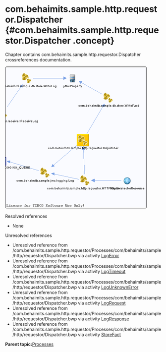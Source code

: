 # com.behaimits.sample.http.requestor.Dispatcher {#com.behaimits.sample.http.requestor.Dispatcher .concept}

Chapter contains com.behaimits.sample.http.requestor.Dispatcher crossreferences documentation.

![](cross_com.behaimits.sample.http.requestor.Dispatcher.png)

Resolved references

-   None

Unresolved references

-   Unresolved reference from /com.behaimits.sample.http.requestor/Processes/com/behaimits/sample/http/requestor/Dispatcher.bwp via activity [LogError](../../../projects/com.behaimits.sample.http.requestor/Processes/com/behaimits/sample/http/requestor/Dispatcher.bwp.md#)
-   Unresolved reference from /com.behaimits.sample.http.requestor/Processes/com/behaimits/sample/http/requestor/Dispatcher.bwp via activity [LogTimeout](../../../projects/com.behaimits.sample.http.requestor/Processes/com/behaimits/sample/http/requestor/Dispatcher.bwp.md#)
-   Unresolved reference from /com.behaimits.sample.http.requestor/Processes/com/behaimits/sample/http/requestor/Dispatcher.bwp via activity [LogUnknownError](../../../projects/com.behaimits.sample.http.requestor/Processes/com/behaimits/sample/http/requestor/Dispatcher.bwp.md#)
-   Unresolved reference from /com.behaimits.sample.http.requestor/Processes/com/behaimits/sample/http/requestor/Dispatcher.bwp via activity [LogRequest](../../../projects/com.behaimits.sample.http.requestor/Processes/com/behaimits/sample/http/requestor/Dispatcher.bwp.md#)
-   Unresolved reference from /com.behaimits.sample.http.requestor/Processes/com/behaimits/sample/http/requestor/Dispatcher.bwp via activity [LogResponse](../../../projects/com.behaimits.sample.http.requestor/Processes/com/behaimits/sample/http/requestor/Dispatcher.bwp.md#)
-   Unresolved reference from /com.behaimits.sample.http.requestor/Processes/com/behaimits/sample/http/requestor/Dispatcher.bwp via activity [StoreFact](../../../projects/com.behaimits.sample.http.requestor/Processes/com/behaimits/sample/http/requestor/Dispatcher.bwp.md#)

**Parent topic:**[Processes](../../../cross/dataflow/processes/processes.md)

